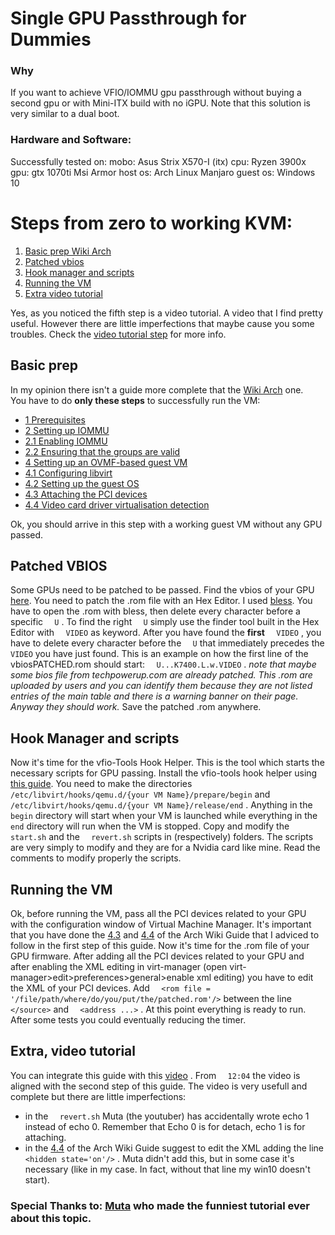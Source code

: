 # Single GPU Passthrough for Dummies

### Why

If you want to achieve VFIO/IOMMU gpu passthrough without buying a second gpu or with Mini-ITX build with no iGPU. 
Note that this solution is very similar to a dual boot. 

### Hardware and Software:
Successfully tested on:
mobo: Asus Strix X570-I (itx)
cpu: Ryzen 3900x
gpu: gtx 1070ti Msi Armor 
host os: Arch Linux Manjaro
guest os: Windows 10

# Steps from zero to working KVM:

1. [Basic prep Wiki Arch](##BasicPrep) 
2. [Patched vbios](##PatchedVBIOS)
3. [Hook manager and scripts](##hookmanager)
4. [Running the VM](##RunningtheVM)
5. [Extra video tutorial](##Extra,videotutorial)

Yes, as you noticed the fifth step is a video tutorial. A video that I find pretty useful. However there are little imperfections that maybe cause you some troubles. Check the [video tutorial step](##Extra,videotutorial) for more info. 

## Basic prep
In my opinion there isn't a guide more complete that the [Wiki Arch](https://wiki.archlinux.org/title/PCI_passthrough_via_OVMF) one.  
You have to do **only these steps** to successfully run the VM:
-   [1 Prerequisites](https://wiki.archlinux.org/title/PCI_passthrough_via_OVMF#Prerequisites)
-   [2 Setting up IOMMU](https://wiki.archlinux.org/title/PCI_passthrough_via_OVMF#Setting_up_IOMMU) 
-   [2.1 Enabling IOMMU](https://wiki.archlinux.org/title/PCI_passthrough_via_OVMF#Enabling_IOMMU)
-   [2.2 Ensuring that the groups are valid](https://wiki.archlinux.org/title/PCI_passthrough_via_OVMF#Ensuring_that_the_groups_are_valid)
-   [4 Setting up an OVMF-based guest VM](https://wiki.archlinux.org/title/PCI_passthrough_via_OVMF#Setting_up_an_OVMF-based_guest_VM)
-   [4.1 Configuring libvirt](https://wiki.archlinux.org/title/PCI_passthrough_via_OVMF#Configuring_libvirt)
-   [4.2 Setting up the guest OS](https://wiki.archlinux.org/title/PCI_passthrough_via_OVMF#Setting_up_the_guest_OS)
-   [4.3 Attaching the PCI devices](https://wiki.archlinux.org/title/PCI_passthrough_via_OVMF#Attaching_the_PCI_devices)
-   [4.4 Video card driver virtualisation detection](https://wiki.archlinux.org/title/PCI_passthrough_via_OVMF#Video_card_driver_virtualisation_detection)

Ok, you should arrive in this step with a working guest VM without any GPU passed. 
## Patched VBIOS
Some GPUs need to be patched to be passed. Find the vbios of your GPU [here](https://www.techpowerup.com/vgabios/). You need to patch the .rom file with an Hex Editor. I used [bless](https://aur.archlinux.org/packages/bless-git/). You have to open the .rom with bless, then delete every character before a specific ``  U``  . To find the right ``  U``   simply use the finder tool built in the Hex Editor with  ``  VIDEO``   as keyword.   After you have found the **first** ``  VIDEO``    , you have to delete every character before the ``   U ``   that immediately precedes the ``  VIDEO``   you have just found. 
This is an example on how the first line of the vbiosPATCHED.rom should start: ```  U...K7400.L.w.VIDEO```   . 
*note that maybe some bios file from techpowerup.com are already patched. This .rom are uploaded by users and you can identify them because they are not listed entries of the main table and there is a warning banner on their page. Anyway they should work.*
Save the patched .rom anywhere. 

## Hook Manager and scripts
Now it's time for the vfio-Tools Hook Helper. This is the tool which starts the necessary scripts for GPU passing. Install the vfio-tools hook helper using [this guide]((https://passthroughpo.st/simple-per-vm-libvirt-hooks-with-the-vfio-tools-hook-helper/)). 
You need to make the directories ```  /etc/libvirt/hooks/qemu.d/{your VM Name}/prepare/begin```    and ```   /etc/libvirt/hooks/qemu.d/{your VM Name}/release/end ```   .
Anything in the ```  begin```    directory will start when your VM is launched while everything in the ```  end```   directory will run when the VM is stopped.
Copy and modify the ```  start.sh```   and the ```  revert.sh```   scripts in (respectively) folders. 
The scripts are very simply to modify and they are for a Nvidia card like mine. Read the comments to modify properly the scripts.

## Running the VM
Ok, before running the VM,  pass all the PCI devices related to your GPU with the configuration window of Virtual Machine Manager. It's important that you have done the [4.3](https://wiki.archlinux.org/title/PCI_passthrough_via_OVMF#Attaching_the_PCI_devices) and [4.4](https://wiki.archlinux.org/title/PCI_passthrough_via_OVMF#Video_card_driver_virtualisation_detection) of the Arch Wiki Guide that I adviced to follow in the first step of this guide. 
Now it's time for the .rom file of your GPU firmware. After adding all the PCI devices related to your GPU and after enabling the XML editing in virt-manager (open virt-manager>edit>preferences>general>enable xml editing) you have to edit the XML of your PCI devices. Add ```  <rom file = '/file/path/where/do/you/put/the/patched.rom'/>```   between the line ```  </source>```   and ```  <address ...>```  .
 At this point everything is ready to run. After some tests you could eventually reducing the timer.

## Extra, video tutorial
You can integrate this guide with this [video](https://www.youtube.com/watch?v=BUSrdUoedTo&t=2401s) . From ```  12:04```   the video is aligned with the second step of this guide. The video is very usefull and complete but there are little imperfections: 
- in the ```  revert.sh```   Muta (the youtuber) has accidentally wrote echo 1 instead of echo 0. Remember that Echo 0 is for detach, echo 1 is for attaching.
- in the [4.4](https://wiki.archlinux.org/title/PCI_passthrough_via_OVMF#Video_card_driver_virtualisation_detection) of the Arch Wiki Guide suggest to edit the XML adding the line ```  <hidden state='on'/>```   . Muta didn't add this, but in some case it's necessary (like in my case. In fact, without that line my win10 doesn't start).
    
### Special Thanks to: [Muta](https://www.youtube.com/channel/UCtMVHI3AJD4Qk4hcbZnI9ZQ) who made the funniest tutorial ever about this topic. 
